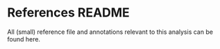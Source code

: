 # References README 
All (small) reference file and annotations relevant to this analysis can be found here.
